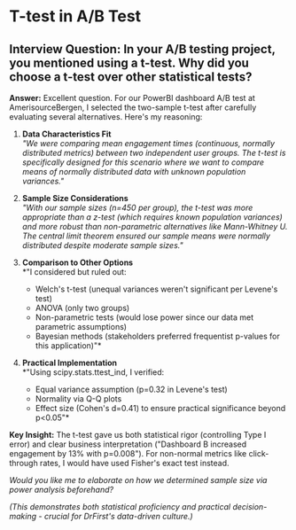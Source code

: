 # T-test in A/B Test

## Interview Question: In your A/B testing project, you mentioned using a t-test. Why did you choose a t-test over other statistical tests?

**Answer:** Excellent question. For our PowerBI dashboard A/B test at AmerisourceBergen, I selected the two-sample t-test after carefully evaluating several alternatives. Here's my reasoning:

1. **Data Characteristics Fit**  
   *"We were comparing mean engagement times (continuous, normally distributed metrics) between two independent user groups. The t-test is specifically designed for this scenario where we want to compare means of normally distributed data with unknown population variances."*

2. **Sample Size Considerations**  
   *"With our sample sizes (n=450 per group), the t-test was more appropriate than a z-test (which requires known population variances) and more robust than non-parametric alternatives like Mann-Whitney U. The central limit theorem ensured our sample means were normally distributed despite moderate sample sizes."*

3. **Comparison to Other Options**  
   *"I considered but ruled out:  
   - Welch's t-test (unequal variances weren't significant per Levene's test)  
   - ANOVA (only two groups)  
   - Non-parametric tests (would lose power since our data met parametric assumptions)  
   - Bayesian methods (stakeholders preferred frequentist p-values for this application)"*

4. **Practical Implementation**  
   *"Using scipy.stats.ttest_ind, I verified:  
   - Equal variance assumption (p=0.32 in Levene's test)  
   - Normality via Q-Q plots  
   - Effect size (Cohen's d=0.41) to ensure practical significance beyond p<0.05"*

**Key Insight:** The t-test gave us both statistical rigor (controlling Type I error) and clear business interpretation ("Dashboard B increased engagement by 13% with p=0.008"). For non-normal metrics like click-through rates, I would have used Fisher's exact test instead.

*Would you like me to elaborate on how we determined sample size via power analysis beforehand?*  

*(This demonstrates both statistical proficiency and practical decision-making - crucial for DrFirst's data-driven culture.)*
